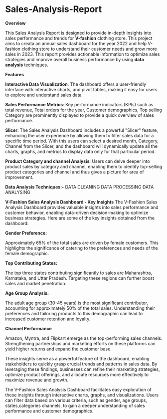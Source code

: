 # Sales-Analysis-Report
**Overview**

This Sales Analysis Report is designed to provide in-depth insights into sales performance and trends for **V-fashion** clothing store. This project aims to creata an annual sales dashboard for the year 2022 and help V-fashion clothing store to understand their customer needs and grow more sales in 2023. This report provides actionable information to optimize sales strategies and improve overall business performance by using **data analysis** techniques.

**Features**

**Interactive Data Visualization**: The dashboard offers a user-friendly interface with interactive charts, and pivot tables, making it easy for users to explore and understand sales data

**Sales Performance Metrics**: Key performance indicators (KPIs) such as total revenue, Total orders for the year, Customer demographics, Top selling Category are prominently displayed to provide a quick overview of sales performance.

**Slicer**: The Sales Analysis Dashboard includes a powerful "Slicer" feature, enhancing the user experience by allowing them to filter sales data for a specific time period. With this users can select a desired month, Category, Channel from the Slicer, and the dashboard will dynamically update all the charts, graphs, and metrics to display data only for that particular period.

**Product Category and channel Analysis**: Users can delve deeper into product sales by category and channel, enabling them to identify top-selling product categories and channel and thus gives a picture for area of improvement.

**Data Analysis Techniques:-**
DATA CLEANING
DATA PROCESSING
DATA ANALYSING 


  **V-Fashion Sales Analysis Dashboard - Key Insights**
The V-Fashion Sales Analysis Dashboard provides valuable insights into sales performance and customer behavior, enabling data-driven decision-making to optimize business strategies. Here are some of the key insights obtained from the dashboard:

**Gender Preference:**

Approximately 65% of the total sales are driven by female customers. This highlights the significance of catering to the preferences and needs of the female demographic.

**Top Contributing States:**

The top three states contributing significantly to sales are Maharashtra, Karnataka, and Uttar Pradesh. Targeting these regions can further boost sales and market penetration.

**Age Group Analysis:**

The adult age group (30-45 years) is the most significant contributor, accounting for approximately 50% of the total sales. Understanding their preferences and tailoring products to this demographic can lead to increased customer retention and loyalty.

**Channel Performance**

Amazon, Myntra, and Flipkart emerge as the top-performing sales channels. Strengthening partnerships and marketing efforts on these platforms can yield higher returns and expand the customer base.

These insights serve as a powerful feature of the dashboard, enabling stakeholders to quickly grasp crucial trends and patterns in sales data. By leveraging these findings, businesses can refine their marketing strategies, optimize product offerings, and allocate resources more effectively to maximize revenue and growth. 

The V-Fashion Sales Analysis Dashboard facilitates easy exploration of these insights through interactive charts, graphs, and visualizations. Users can filter data based on various criteria, such as gender, age groups, states,categories channels, to gain a deeper understanding of sales performance and customer demographics.


          
